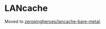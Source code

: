 # LANcache

Moved to [zeropingheroes/lancache-bare-metal](https://github.com/zeropingheroes/lancache-bare-metal).
